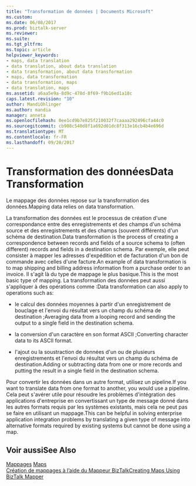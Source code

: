 ```yaml
---
title: "Transformation de données | Documents Microsoft"
ms.custom: 
ms.date: 06/08/2017
ms.prod: biztalk-server
ms.reviewer: 
ms.suite: 
ms.tgt_pltfrm: 
ms.topic: article
helpviewer_keywords:
- maps, data translation
- data translation, about data translation
- data transformation, about data transformation
- maps, data transformation
- data transformation, maps
- data translation, maps
ms.assetid: a6aa5e9a-8d9c-478d-8f69-f9b16ed1a18c
caps.latest.revision: "10"
author: MandiOhlinger
ms.author: mandia
manager: anneta
ms.openlocfilehash: 0ee1cd9b7e825f210032f7caaaa292496cfa44c0
ms.sourcegitcommit: cb908c540d8f1a692d01dc8f313e16cb4b4e696d
ms.translationtype: MT
ms.contentlocale: fr-FR
ms.lasthandoff: 09/20/2017
---
```

# <a name="data-transformation"></a><span data-ttu-id="00430-102">Transformation des données</span><span class="sxs-lookup"><span data-stu-id="00430-102">Data Transformation</span></span>
<span data-ttu-id="00430-103">Le mappage des données repose sur la transformation des données.</span><span class="sxs-lookup"><span data-stu-id="00430-103">Mapping data relies on data transformation.</span></span>  
  
 <span data-ttu-id="00430-104">La transformation des données est le processus de création d'une correspondance entre des enregistrements et des champs d'un schéma source et des enregistrements et des champs (souvent différents) d'un schéma de destination.</span><span class="sxs-lookup"><span data-stu-id="00430-104">Data transformation is the process of creating a correspondence between records and fields of a source schema to (often different) records and fields in a destination schema.</span></span> <span data-ttu-id="00430-105">Par exemple, elle peut consister à mapper les adresses d'expédition et de facturation d'un bon de commande avec celles d'une facture.</span><span class="sxs-lookup"><span data-stu-id="00430-105">An example of data transformation is to map shipping and billing address information from a purchase order to an invoice.</span></span> <span data-ttu-id="00430-106">Il s'agit là du type de mappage le plus basique.</span><span class="sxs-lookup"><span data-stu-id="00430-106">This is the most basic type of mapping.</span></span> <span data-ttu-id="00430-107">La transformation des données peut aussi s'appliquer à des opérations comme :</span><span class="sxs-lookup"><span data-stu-id="00430-107">Data transformation can also apply to operations such as:</span></span>  
  
-   <span data-ttu-id="00430-108">le calcul des données moyennes à partir d'un enregistrement de bouclage et l'envoi du résultat vers un champ du schéma de destination ;</span><span class="sxs-lookup"><span data-stu-id="00430-108">Averaging data from a looping record and sending the output to a single field in the destination schema.</span></span>  
  
-   <span data-ttu-id="00430-109">la conversion d'un caractère en son format ASCII ;</span><span class="sxs-lookup"><span data-stu-id="00430-109">Converting character data to its ASCII format.</span></span>  
  
-   <span data-ttu-id="00430-110">l'ajout ou la soustraction de données d'un ou de plusieurs enregistrements et l'envoi du résultat vers un champ du schéma de destination.</span><span class="sxs-lookup"><span data-stu-id="00430-110">Adding or subtracting data from one or more records and putting the result in a single field in the destination schema.</span></span>  
  
 <span data-ttu-id="00430-111">Pour convertir les données dans un autre format, utilisez un pipeline.</span><span class="sxs-lookup"><span data-stu-id="00430-111">If you want to translate data from one format to another, you would use a pipeline.</span></span> <span data-ttu-id="00430-112">Cela peut s'avérer utile pour résoudre les problèmes d'intégration des applications d'entreprise en convertissant un type de message donné dans les autres formats requis par les systèmes existants, mais cela ne peut pas se faire en utilisant un mappage.</span><span class="sxs-lookup"><span data-stu-id="00430-112">This can be helpful in solving enterprise application integration problems by translating a given type of message into alternative formats required by existing systems but cannot be done using a map.</span></span>  
  
## <a name="see-also"></a><span data-ttu-id="00430-113">Voir aussi</span><span class="sxs-lookup"><span data-stu-id="00430-113">See Also</span></span>  
 <span data-ttu-id="00430-114">[Mappages](../core/maps.md) </span><span class="sxs-lookup"><span data-stu-id="00430-114">[Maps](../core/maps.md) </span></span>  
 [<span data-ttu-id="00430-115">Création de mappages à l’aide du Mappeur BizTalk</span><span class="sxs-lookup"><span data-stu-id="00430-115">Creating Maps Using BizTalk Mapper</span></span>](../core/creating-maps-using-biztalk-mapper.md)